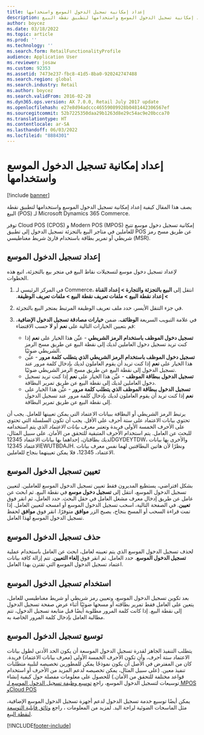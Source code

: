 ```yaml
---
title: إعداد إمكانية تسجيل الدخول الموسع واستخدامها
description: يصف هذا المقال كيفية إعداد إمكانية تسجيل الدخول الموسع واستخدامها لتطبيق نقطة البيع (POS) لـ Microsoft Dynamics 365 Commerce.
author: boycez
ms.date: 03/18/2022
ms.topic: article
ms.prod: ''
ms.technology: ''
ms.search.form: RetailFunctionalityProfile
audience: Application User
ms.reviewer: josaw
ms.custom: 92353
ms.assetid: 7473e237-fbc8-41d5-8ba0-920242747488
ms.search.region: global
ms.search.industry: Retail
ms.author: boycez
ms.search.validFrom: 2016-02-28
ms.dyn365.ops.version: AX 7.0.0, Retail July 2017 update
ms.openlocfilehash: e27e8d94adccc46559089928b0481442306567ef
ms.sourcegitcommit: 52b7225350daa29b1263d8e29c54ac9e20bcca70
ms.translationtype: HT
ms.contentlocale: ar-SA
ms.lasthandoff: 06/03/2022
ms.locfileid: "8884301"
---
```

# <a name="set-up-and-use-the-extended-logon-capability"></a>إعداد إمكانية تسجيل الدخول الموسع واستخدامها

[!include [banner](includes/banner.md)]

يصف هذا المقال كيفية إعداد إمكانية تسجيل الدخول الموسع واستخدامها لتطبيق نقطة البيع (POS) لـ Microsoft Dynamics 365 Commerce.

توفر Cloud POS (CPOS) و Modern POS (MPOS) إمكانية تسجيل دخول موسع تتيح للعاملين في متاجر البيع بالتجزئة تسجيل الدخول إلى تطبيق POS عن طريق مسح رمز شريطي أو تمرير بطاقة باستخدام قارئ شريط مغناطيسي (MSR).

## <a name="set-up-extended-logon"></a>إعداد تسجيل الدخول الموسع

لإعداد تسجيل دخول موسع لتسجيلات نقاط البيع في متجر بيع بالتجزئة، اتبع هذه الخطوات.

1. في المركز الرئيسي لـ Commerce، انتقل إلى **البيع بالتجزئة والتجارة \> إعداد القناة \> إعداد نقطة البيع \> ملفات تعريف نقطة البيع \> ‬‏‫ملفات تعريف الوظيفة**. 
2. في جزء التنقل الأيسر، حدد ملف تعريف الوظيفة المرتبط بمتجر البيع بالتجزئة.
3. في علامة التبويب السريعة **الوظائف**، ضمن **خيارات مصادقة تسجيل الدخول الإضافية**، قم بتعيين الخيارات التالية على **نعم** أو **لا** حسب الاقتضاء:

    - **تسجيل دخول الموظف باستخدام الرمز الشريطي** - عيِّن هذا الخيار على **نعم** إذا كنت تريد تسجيل دخول العاملين لديك إلى نقطة البيع عن طريق مسح الرمز الشريطي ضوئيًا. 
    - **تسجيل دخول الموظف باستخدام الرمز الشريطي الذي يتطلب كلمة مرور** - عيِّن هذا الخيار على **نعم** إذا كنت تريد أن يقوم العاملون لديك بإدخال كلمة مرور عند تسجيل الدخول إلى نقطة البيع عن طريق مسح الرمز الشريطي ضوئيًا.
    - **تسجيل الدخول ببطاقة الموظف** - عيِّن هذا الخيار على **نعم** إذا كنت تريد تسجيل دخول العاملين لديك إلى نقطة البيع عن طريق تمرير البطاقة.
    - **تسجيل الدخول ببطاقة الموظف الذي يتطلب كلمة مرور** - عيِّن هذا الخيار على **نعم** إذا كنت تريد أن يقوم العاملون لديك بإدخال كلمة مرور عند تسجيل الدخول إلى نقطة البيع عن طريق تمرير البطاقة.

يرتبط الرمز الشريطي أو البطاقة ببيانات الاعتماد التي يمكن تعيينها للعامل. يجب أن تحتوي بيانات الاعتماد على ستة أحرف على الأقل. يجب أن تكون السلسلة التي تحتوي على الأحرف الخمسة الأولى فريدة وتعتبر *معرف بيانات الاعتماد* الذي يتم استخدامه للبحث عن العامل. يتم استخدام الأحرف المتبقية للتحقق من الأمان. على سبيل المثال، لديك بطاقتان، إحداهما بها بيانات الاعتماد 12345DGYDEYTDW، والأخرى بها بيانات الاعتماد 12345EWUTBDAJH. ونظرًا لأن هاتين البطاقتين لهما نفس معرف بيانات الاعتماد، 12345، فلا يمكن تعيينهما بنجاح للعاملين.

## <a name="assign-extended-logon"></a>تعيين تسجيل الدخول الموسع

بشكل افتراضي، يستطيع المديرون فقط تعيين تسجيل الدخول الموسع للعاملين. ‏‫لتعيين تسجيل الدخول الموسع، انتقل إلى **‬‏‫تسجيل دخول موسع** ‬‏‫في نقطة البيع. ثم ابحث عن عامل عن طريق إدخال معرف مشغل العامل في حقل البحث.‬ حدد العامل، ثم انقر فوق **تعيين**. في الصفحة التالية، اسحب تسجيل الدخول الموسع أو امسحه لتعيين العامل. إذا تمت قراءة السحب أو المسح بنجاح، يصبح الزر **موافق** متوفرًا. انقر فوق **موافق** لحفظ تسجيل الدخول الموسع لهذا العامل.

## <a name="delete-extended-logon"></a>حذف تسجيل الدخول الموسع

لحذف تسجيل الدخول الموسع الذي يتم تعيينه لعامل، ابحث عن العامل باستخدام عملية **تسجيل الدخول الموسع**. حدد العامل، ثم انقر فوق **إلغاء التعيين**. تتم إزالة كافة بيانات اعتماد تسجيل الدخول الموسع التي تقترن بهذا العامل.

## <a name="use-extended-logon"></a>استخدام تسجيل الدخول الموسع

بعد تكوين تسجيل الدخول الموسع، وتعيين رمز شريطي أو شريط مغناطيسي للعامل، يتعين على العامل فقط تمرير بطاقته أو مسحها ضوئيًا أثناء عرض صفحة تسجيل الدخول إلى نقطة البيع. إذا كانت كلمة المرور مطلوبة أيضًا قبل متابعة تسجيل الدخول، تتم مطالبة العامل بإدخال كلمة المرور الخاصة به.

## <a name="extend-extended-logon"></a>توسيع تسجيل الدخول الموسع

يتطلب التنفيذ الجاهز لقدرة تسجيل الدخول الموسعة أن يكون الحد الأدنى لطول بيانات الاعتماد ستة أحرف، وأن تكون الأحرف الخمسة الأولى (معرف بيانات الاعتماد) فريدة. كان من المفترض في الأصل أن يكون نموذجًا يمكن للمطورين تخصيصه لتلبية متطلبات تنفيذ معين. (على سبيل المثال، يمكن تخصيصه لدعم المزيد من الأحرف أو استخدام قواعد مختلفة للتحقق من الأمان.) للحصول على معلومات مفصلة حول كيفية إنشاء توسيعات لتسجيل الدخول الموسع، راجع [توسيع وظيفة تسجيل الدخول الموسع لـ MPOS وCloud POS](https://cloudblogs.microsoft.com/dynamics365/no-audience/2018/12/14/extending-the-extended-logon-functionality-for-mpos-and-cloud-pos/)

يمكن أيضًا توسيع خدمة تسجيل الدخول لدعم أجهزة تسجيل الدخول الموسع الإضافية، مثل الماسحات الضوئية لراحة اليد. لمزيد من المعلومات ، راجع [وثائق قابلية التوسعة لنقطة البيع](dev-itpro/pos-extension/pos-extension-overview.md).

[!INCLUDE[footer-include](../includes/footer-banner.md)]
